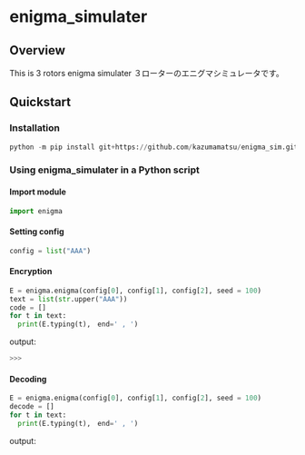 # enigma_simulater

## Overview

This is 3 rotors enigma simulater
３ローターのエニグマシミュレータです。  

## Quickstart

### Installation
```python
python -m pip install git+https://github.com/kazumamatsu/enigma_sim.git
```

### Using enigma_simulater in a Python script
#### Import module
```python
import enigma
```
#### Setting config 
```python
config = list("AAA")
```

#### Encryption
```python
E = enigma.enigma(config[0], config[1], config[2], seed = 100)
text = list(str.upper("AAA"))
code = []
for t in text:
  print(E.typing(t),　end=' , ')
```
output:
```python
>>> 
```

#### Decoding
```python
E = enigma.enigma(config[0], config[1], config[2], seed = 100)
decode = []
for t in text:
  print(E.typing(t),　end=' , ')
```

output:
```python

```
